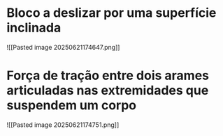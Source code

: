 # Bloco a deslizar por uma superfície inclinada

![[Pasted image 20250621174647.png]]

# Força de tração entre dois arames articuladas nas extremidades que suspendem um corpo

![[Pasted image 20250621174751.png]]

